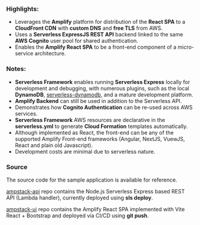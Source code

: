 
### Highlights:

- Leverages the __Amplify__ platform for distribution of the __React SPA__ to a __CloudFront CDN__ with __custom DNS__ and __free TLS__ from AWS.  
- Uses a __Serverless ExpressJS REST API__ backend linked to the same __AWS Cognito__ user pool for shared authentication. 
- Enables the __Amplify React SPA__ to be a front-end component of a micro-service architecture. 

### Notes:
- __Serverless Framework__ enables running __Serverless Express__ locally for development and debugging, with numerous plugins, such as the local __DynamoDB__, [serverless-dynamodb](https://github.com/raisenational/serverless-dynamodb), and a mature development platform.
- __Amplify Backend__ can still be used in addition to the Serverless API.
- Demonstrates how __Cognito Authentication__ can be re-used across AWS services.
- __Serverless Framework__ AWS resources are declarative in the __serverless.yml__ to generate __Cloud Formation__ templates automatically. 
- Although implemented as React, the front-end can be any of the supported Amplify Front-end frameworks (Angular, NextJS, VuewJS, React and plain old Javascript).   
- Development costs are minimal due to serverless nature.

### Source
The source code for the sample application is available for reference.

[ampstack-api](https://github.com/ids/ampstack-api) repo contains the Node.js Serverless Express based REST API (Lambda handler), currently deployed using __sls deploy__.

[ampstack-ui](https://github.com/ids/ampstack-ui) repo contains the Amplify React SPA implemented with Vite React + Bootstrap and deployed via CI/CD using __git push__.
